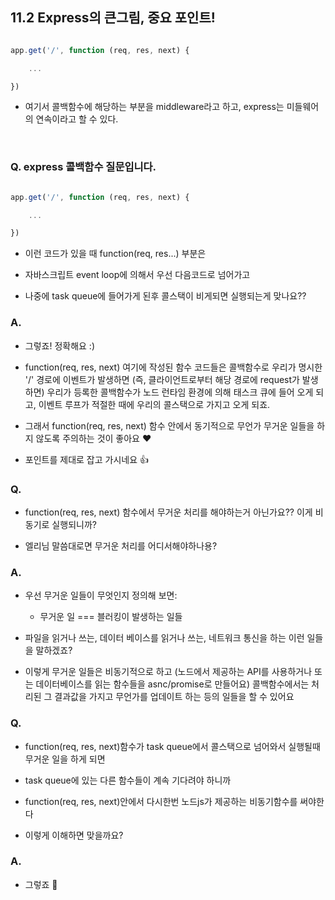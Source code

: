 ## 11.2 Express의 큰그림, 중요 포인트!

```js

app.get('/', function (req, res, next) {

    ...

})

```

- 여기서 콜백함수에 해당하는 부분을 middleware라고 하고, express는 미들웨어의 연속이라고 할 수 있다.

<br/>

### Q. express 콜백함수 질문입니다.

```js

app.get('/', function (req, res, next) {

    ...

})

```

- 이런 코드가 있을 때 function(req, res...) 부분은

- 자바스크립트 event loop에 의해서 우선 다음코드로 넘어가고

- 나중에 task queue에 들어가게 된후 콜스택이 비게되면 실행되는게 맞나요??

### A.

- 그렇죠! 정확해요 :)

- function(req, res, next) 여기에 작성된 함수 코드들은 콜백함수로 우리가 명시한 '/' 경로에 이벤트가 발생하면 (즉, 클라이언트로부터 해당 경로에 request가 발생하면) 우리가 등록한 콜백함수가 노드 런타임 환경에 의해 태스크 큐에 들어 오게 되고, 이벤트 루프가 적절한 때에 우리의 콜스택으로 가지고 오게 되죠.

- 그래서 function(req, res, next) 함수 안에서 동기적으로 무언가 무거운 일들을 하지 않도록 주의하는 것이 좋아요 ❤️

- 포인트를 제대로 잡고 가시네요 👍

### Q.

- function(req, res, next) 함수에서 무거운 처리를 해야하는거 아닌가요?? 이게 비동기로 실행되니까?

- 엘리님 말씀대로면 무거운 처리를 어디서해야하나용?

### A.

- 우선 무거운 일들이 무엇인지 정의해 보면:

  - 무거운 일 === 블러킹이 발생하는 일들

- 파일을 읽거나 쓰는, 데이터 베이스를 읽거나 쓰는, 네트워크 통신을 하는 이런 일들을 말하겠죠?

- 이렇게 무거운 일들은 비동기적으로 하고 (노드에서 제공하는 API를 사용하거나 또는 데이터베이스를 읽는 함수들을 asnc/promise로 만들어요) 콜백함수에서는 처리된 그 결과값을 가지고 무언가를 업데이트 하는 등의 일들을 할 수 있어요

### Q.

- function(req, res, next)함수가 task queue에서 콜스택으로 넘어와서 실행될때 무거운 일을 하게 되면

- task queue에 있는 다른 함수들이 계속 기다려야 하니까

- function(req, res, next)안에서 다시한번 노드js가 제공하는 비동기함수를 써야한다

- 이렇게 이해하면 맞을까요?

### A.

- 그렇죠 🙌
